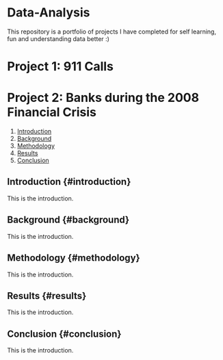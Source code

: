 # Data-Analysis
This repository is a portfolio of projects I have completed for self learning, fun and understanding data better :)

# Project 1: 911 Calls

# Project 2: Banks during the 2008 Financial Crisis

1. [Introduction](#introduction)
2. [Background](#background)
3. [Methodology](#methodology)
4. [Results](#results)
5. [Conclusion](#conclusion)


## Introduction {#introduction}
This is the introduction.

## Background {#background}
This is the introduction.

## Methodology {#methodology}
This is the introduction.

## Results {#results}
This is the introduction.

## Conclusion {#conclusion}
This is the introduction.

